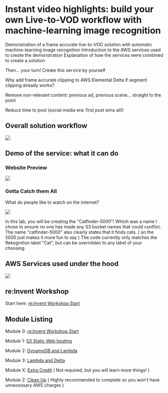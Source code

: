# Instant video highlights: build your own Live-to-VOD workflow with machine-learning image recognition

Demonstration of a frame accurate live-to-VOD solution with automatic machine-learning image recognition Introduction to the AWS services used to create the demonstration Explanation of how the services were combined to create a solution

Then… your turn! Create this service by yourself

Why add frame accurate clipping to AWS Elemental Delta if segment clipping already works? 

Remove non-relevant content: previous ad, previous scene… straight to the point

Reduce time to post (social media era: first post wins all!)

## Overall solution workflow

![](0_reInventWorkshop/catfinder5000-workflow.png)

## Demo of the service: what it can do

### Website Preview

![](0_reInventWorkshop/catfinder5000-preview.png)

### Gotta Catch them All

What do people like to watch on the internet?

![](0_reInventWorkshop/catfinder5000-cat.png)

In this lab, you will be creating the "Catfinder-5000"! Which was a name I chose to ensure no one has made any S3 bucket names that could conflict. The name "catfinder-5000" also clearly states that it finds cats. ( an the 5000 just makes it more fun to say ) The code currently only matches the Rekognition label "Cat", but can be overridden to any label of your choosing.

## AWS Services used under the hood

![](0_reInventWorkshop/catfinder5000-overall.png)

## re:Invent Workshop

Start here: [re:Invent Workshop Start](0_reInventWorkshop/README.md )

## Module Listing

Module 0: [re:Invent Workshop Start](0_reInventWorkshop/README.md )

Module 1: [S3 Static Web hosting](1_StaticWebHosting/README.md)

Module 2: [DynamoDB and Lambda](2_DynamoDBandLambda/README.md)

Module 3: [Lambda and Delta](3_Prekog/README.md)

Module X: [Extra Credit](X_ExtraCredit/README.md) 
( Not required, but you will learn more things! )

Module Z: [Clean Up](Z_CleanUp/README.md) 
( Highly recommended to complete so you won't have unnecessary AWS charges )
